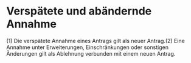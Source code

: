 # Verspätete und abändernde Annahme

(1) Die verspätete Annahme eines Antrags gilt als neuer Antrag.(2) Eine Annahme unter Erweiterungen, Einschränkungen oder sonstigen Änderungen gilt als Ablehnung verbunden mit einem neuen Antrag. 

